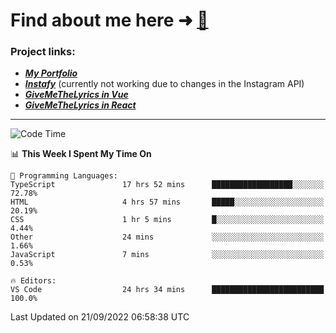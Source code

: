 # Find about me here ➜ [🧑](https://pauabella.dev)

### Project links:
- ***[My Portfolio](https://pauabella.dev)***
- ***[Instafy](https://instafy.me)*** (currently not working due to changes in the Instagram API)
- ***[GiveMeTheLyrics in Vue](https://lyrics.pauabella.dev)***
- ***[GiveMeTheLyrics in React](https://pauabella.dev/GiveMeTheLyrics)***

---
<!--START_SECTION:waka-->
![Code Time](http://img.shields.io/badge/Code%20Time-1%2C460%20hrs%2023%20mins-blue)

📊 **This Week I Spent My Time On** 

```text
💬 Programming Languages: 
TypeScript               17 hrs 52 mins      ██████████████████░░░░░░░   72.78% 
HTML                     4 hrs 57 mins       █████░░░░░░░░░░░░░░░░░░░░   20.19% 
CSS                      1 hr 5 mins         █░░░░░░░░░░░░░░░░░░░░░░░░   4.44% 
Other                    24 mins             ░░░░░░░░░░░░░░░░░░░░░░░░░   1.66% 
JavaScript               7 mins              ░░░░░░░░░░░░░░░░░░░░░░░░░   0.53%

🔥 Editors: 
VS Code                  24 hrs 34 mins      █████████████████████████   100.0%

```


 Last Updated on 21/09/2022 06:58:38 UTC
<!--END_SECTION:waka-->
